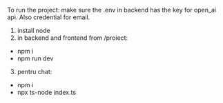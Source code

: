 To run the project: make sure the .env in backend has the key for open_ai api. Also credential for email.
1.  install node
2.  in backend and frontend from /proiect:
- npm i
- npm run dev
3. pentru chat: 
- npm i
- npx ts-node index.ts


